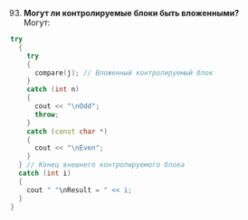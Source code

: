 093. **Могут ли контролируемые блоки быть вложенными?**   
Могут:   
```c++
try
  {
    try
    {
      compare(j); // Вложенный контролируемый блок
    }
    catch (int n)
    {
      cout << "\nOdd";
      throw;           
    }
    catch (const char *)
    {
      cout << "\nEven"; 
    }
  } // Конец внешнего контролируемого блока
  catch (int i)
  {
    cout " "\nResult = " << i;
  }
}
```


